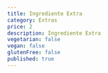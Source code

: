 ```yaml
---
title: Ingrediente Extra
category: Extras
price: 2
description: Ingrediente Extra
vegetarian: false
vegan: false
glutenFree: false
published: true
---
```

